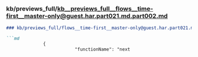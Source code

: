 ### kb/previews_full/kb__previews_full__flows__time-first__master-only@guest.har.part021.md.part002.md

```md
### kb/previews_full/flows__time-first__master-only@guest.har.part021.md (part 002)

```md
              {
                          "functionName": "next
```

```

```
